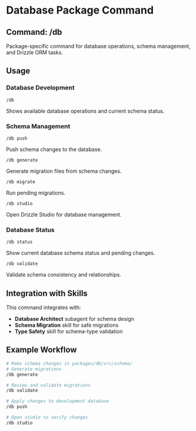 # Database Package Command

## Command: /db

Package-specific command for database operations, schema management, and Drizzle ORM tasks.

## Usage

### Database Development
```
/db
```
Shows available database operations and current schema status.

### Schema Management
```
/db push
```
Push schema changes to the database.

```
/db generate
```
Generate migration files from schema changes.

```
/db migrate
```
Run pending migrations.

```
/db studio
```
Open Drizzle Studio for database management.

### Database Status
```
/db status
```
Show current database schema status and pending changes.

```
/db validate
```
Validate schema consistency and relationships.

## Integration with Skills

This command integrates with:
- **Database Architect** subagent for schema design
- **Schema Migration** skill for safe migrations
- **Type Safety** skill for schema-type validation

## Example Workflow

```bash
# Make schema changes in packages/db/src/schema/
# Generate migrations
/db generate

# Review and validate migrations
/db validate

# Apply changes to development database
/db push

# Open studio to verify changes
/db studio
```